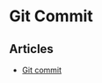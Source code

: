 # Git Commit

## Articles
- [Git commit](https://www.atlassian.com/git/tutorials/saving-changes/git-commit)